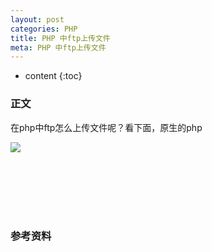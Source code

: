 ```yaml
---
layout: post
categories: PHP
title: PHP 中ftp上传文件
meta: PHP 中ftp上传文件
---
```

* content
{:toc}

### 正文

在php中ftp怎么上传文件呢？看下面，原生的php

![](http://s10.sinaimg.cn/mw690/001XbchKzy7cYoixNnH99&690)


<br/><br/><br/><br/><br/>
### 参考资料
